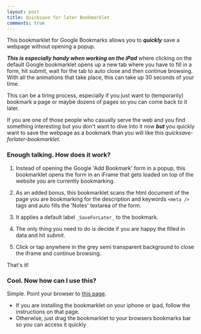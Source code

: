 ```yaml
---
layout: post
title: Quicksave for later Bookmarklet
comments: true
---
```


This bookmarklet for Google Bookmarks allows you to ***quickly*** save a
webpage without opening a popup.  

<!-- more -->

***This is especially handy when working on the iPad*** where clicking on the
default Google bookmarklet opens up a new tab where you have to fill in a
form, hit submit, wait for the tab to auto close and then continue browsing.
With all the animations that take place, this can take up 30 seconds of your
time.  

This can be a tiring process, especially if you just want to (temporarily)
bookmark a page or maybe dozens of pages so you can come back to it later.  
  
If you are one of those people who casually serve the web and you find
something interesting but you don't want to dive into it now ***but*** you
quickly want to save the webpage as a bookmark than you will like this
*quicksave-forlater-bookmarklet*.

### Enough talking. How does it work?
1. Instead of opening the Google 'Add Bookmark' form in a popup, this
   bookmarklet opens the form in an iFrame that gets loaded on top of the
   website you are currently bookmarking.

2. As an added bonus, this bookmarklet scans the html document of the page you
   are bookmarking for the description and keywords `<meta />` tags and auto
   fills the 'Notes' textarea of the form.

3. It applies a default label `_SaveForLater_` to the bookmark.

4. The only thing you need to do is decide if you are happy the filled in data
   and hit *submit*.

5. Click or tap anywhere in the grey semi transparent background to close the
   iframe and continue browsing.

That's it!

### Cool. Now how can I use this?

Simple. Point your browser to [this page][bookmarklet_install].

- If you are installing the bookmarklet on your iphone or ipad, follow the
  instructions on that page.
- Otherwise, just drag the bookmarklet to your browsers bookmarks bar so you
  can access it quickly


[bookmarklet_install]: http://content.casadirocco.nl/projects/quicksave-forlater-bookmarklet/install.html
